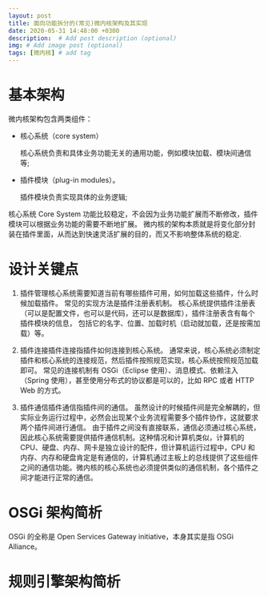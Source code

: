 ```yaml
---
layout: post
title: 面向功能拆分的(常见)微内核架构及其实现
date: 2020-05-31 14:48:00 +0300
description:  # Add post description (optional)
img: # Add image post (optional)
tags: [微内核] # add tag
---
```


# 基本架构

微内核架构包含两类组件：
- 核心系统（core system）

    核心系统负责和具体业务功能无关的通用功能，例如模块加载、模块间通信等;

- 插件模块（plug-in modules）。

    插件模块负责实现具体的业务逻辑;
    
核心系统 Core System 功能比较稳定，不会因为业务功能扩展而不断修改，插件模块可以根据业务功能的需要不断地扩展。
微内核的架构本质就是将变化部分封装在插件里面，从而达到快速灵活扩展的目的，而又不影响整体系统的稳定.

# 设计关键点

1. 插件管理核心系统需要知道当前有哪些插件可用，如何加载这些插件，什么时候加载插件。
常见的实现方法是插件注册表机制。
核心系统提供插件注册表（可以是配置文件，也可以是代码，还可以是数据库），插件注册表含有每个插件模块的信息，
包括它的名字、位置、加载时机（启动就加载，还是按需加载）等。

2. 插件连接插件连接指插件如何连接到核心系统。
    通常来说，核心系统必须制定插件和核心系统的连接规范，然后插件按照规范实现，核心系统按照规范加载即可。
    常见的连接机制有 OSGi（Eclipse 使用）、消息模式、依赖注入（Spring 使用），甚至使用分布式的协议都是可以的，比如 RPC 或者 HTTP Web 的方式。
    
3. 插件通信插件通信指插件间的通信。
    虽然设计的时候插件间是完全解耦的，但实际业务运行过程中，必然会出现某个业务流程需要多个插件协作，这就要求两个插件间进行通信。
    由于插件之间没有直接联系，通信必须通过核心系统，因此核心系统需要提供插件通信机制。这种情况和计算机类似，计算机的 CPU、硬盘、内存、网卡是独立设计的配件，但计算机运行过程中，CPU 和内存、内存和硬盘肯定是有通信的，计算机通过主板上的总线提供了这些组件之间的通信功能。微内核的核心系统也必须提供类似的通信机制，各个插件之间才能进行正常的通信。

# OSGi 架构简析

OSGi 的全称是 Open Services Gateway initiative，本身其实是指 OSGi Alliance。

# 规则引擎架构简析
